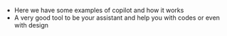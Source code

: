 - Here we have some examples of copilot and how it works
- A very good tool to be your assistant and help you with codes or even with design
